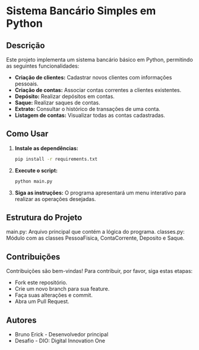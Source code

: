 # Sistema Bancário Simples em Python

## Descrição
Este projeto implementa um sistema bancário básico em Python, permitindo as seguintes funcionalidades:

* **Criação de clientes:** Cadastrar novos clientes com informações pessoais.
* **Criação de contas:** Associar contas correntes a clientes existentes.
* **Depósito:** Realizar depósitos em contas.
* **Saque:** Realizar saques de contas.
* **Extrato:** Consultar o histórico de transações de uma conta.
* **Listagem de contas:** Visualizar todas as contas cadastradas.

## Como Usar
1. **Instale as dependências:**
   ```bash
   pip install -r requirements.txt

2. **Execute o script:**
    ```bash
    python main.py

3. **Siga as instruções:** 
    O programa apresentará um menu interativo para realizar as operações desejadas.

## Estrutura do Projeto
main.py: Arquivo principal que contém a lógica do programa.
classes.py: Módulo com as classes PessoaFisica, ContaCorrente, Deposito e Saque.

## Contribuições
Contribuições são bem-vindas! Para contribuir, por favor, siga estas etapas:

* Fork este repositório.
* Crie um novo branch para sua feature.
* Faça suas alterações e commit.
* Abra um Pull Request.

## Autores
* Bruno Erick - Desenvolvedor principal
* Desafio - DIO: Digital Innovation One
